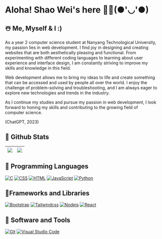 
# Aloha! Shao Wei's here 🧑‍💻(●'◡'●) 

## ☃️ Me, Myself & I :)
  As a year 2 computer science student at Nanyang Technological University, my passion lies in web development. I find joy in designing and creating websites that are both aesthetically pleasing and functional. From experimenting with different coding languages to learning about user experience and interface design, I am constantly striving to improve my skills and knowledge in this field.
  
  Web development allows me to bring my ideas to life and create something that can be accessed and used by people all over the world. I enjoy the challenge of problem-solving and troubleshooting, and I am always eager to explore new technologies and trends in the industry.
  
  As I continue my studies and pursue my passion in web development, I look forward to honing my skills and contributing to the growing field of computer science.

(ChatGPT, 2023)


## 🗽 Github Stats

| <img src="https://github-readme-stats.vercel.app/api?username=shaowei0925&&show_icons=true&count_private=true&theme=omni"> | <img src="https://github-readme-streak-stats.herokuapp.com/?user=shaowei0925&theme=omni"/> |
| ------------------------------------------------------------------------------------------------------------------------------ | ------------------------------------------------------------------------------------------------ |

  <!-- <img src="https://github-readme-stats.vercel.app/api/top-langs/?username=limivann&hide=css&layout=compact&theme=github_dark" > -->

## 🤹 Programming Languages

<p>
    <a href="#"><img alt="C" src="https://img.shields.io/badge/C%20-%232370ED.svg?logo=c&logoColor=white"></a>
    <a href="#"><img alt="CSS" src="https://img.shields.io/badge/CSS%20-%231572B6.svg?logo=css3&logoColor=white"></a>
    <a href="#"><img alt="HTML" src="https://img.shields.io/badge/HTML%20-%23E34F26.svg?logo=html5&logoColor=white"></a>
    <a href="#"><img alt="JavaScript" src="https://img.shields.io/badge/JavaScript%20-%23F7DF1E.svg?logo=javascript&logoColor=black"></a>
    <a href="#"><img alt="Python" src="https://img.shields.io/badge/Python-%23000000.svg?logo=Python&logoColor=white"></a>
</p>

## 🏀Frameworks and Libraries

<p>
   <a href="#"><img alt="Bootstrap" src="https://img.shields.io/badge/Bootstrap-563D7C?logo=bootstrap&logoColor=white"></a>
   <a href="#"><img alt="Tailwindcss" src="https://img.shields.io/badge/tailwindcss-%2338B2AC.svg?logo=tailwindcss&logoColor=white"></a>
   <a href="#"><img alt="Nodejs" src="https://img.shields.io/badge/-Node.js-303030?style=flat-square&logo=Node.js"></a>
   <a href="#"><img alt="React" src="https://img.shields.io/badge/-React-000000?style=flat-square&logo=React"></a>
   <!-- React -->
   <!-- Node -->
</p>

## 🏸 Software and Tools

<p>
  <a href="#"><img alt="Git" src="https://img.shields.io/badge/Git%20-%23F05033.svg?logo=git&logoColor=white"></a>
  <a href="#"><img alt="Visual Studio Code" src="https://img.shields.io/badge/Visual%20Studio%20Code-0078d7.svg?logo=visual-studio-code&logoColor=white"></a></p>
